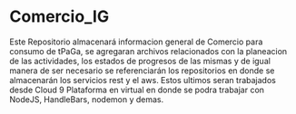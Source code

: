 # Comercio_IG
Este Repositorio almacenará informacion general de Comercio para consumo de tPaGa, se agregaran archivos relacionados con la planeacion de las actividades, los estados de progresos de las mismas y de igual manera de ser necesario se referenciarán los repositorios en donde se almacenarán los servicios rest y el aws. Estos ultimos seran trabajados desde Cloud 9 Plataforma en virtual en donde se podra trabajar con NodeJS, HandleBars, nodemon y demas.
